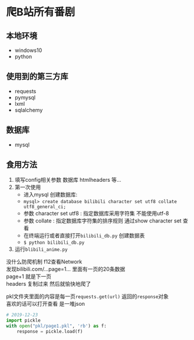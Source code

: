 # 爬B站所有番剧

## 本地环境
- windows10 
- python

## 使用到的第三方库
- requests
- pymysql
- lxml
- sqlalchemy

## 数据库
- mysql

## 食用方法
1. 填写config相关参数 数据库 htmlheaders 等...
2. 第一次使用 
    * 进入mysql 创建数据库:
    * `mysql> create database bilibili character set utf8 collate utf8_general_ci;`
    * 参数 character set utf8 : 指定数据库采用字符集 不能使用utf-8
    * 参数 collate : 指定数据库字符集的排序规则 通过show character set 查看
    * 在终端运行或者直接打开`bilibili_db.py` 创建数据表
    * `$ python bilibili_db.py`
3. 运行`blibili_anime.py`


没什么防爬机制 f12查看Network   
发现bilibili.com/...page=1... 里面有一页的20条数据   
page+1 就是下一页  
headers 复制过来 然后就愉快地爬了   
 
pkl文件夹里面的内容是每一页`requests.get(url)` 返回的`response`对象  
喜欢的话可以打开查看 是一堆json  
``` python
# 2019-12-23
import pickle
with open("pkl/page1.pkl", 'rb') as f:
    response = pickle.load(f)
```
